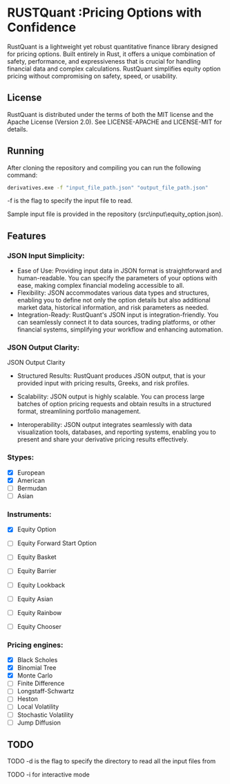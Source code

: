 # RUSTQuant :Pricing Options with Confidence
RustQuant is a lightweight yet robust quantitative finance library designed for pricing options.
Built entirely in Rust, it offers a unique combination of safety, performance, and expressiveness that is crucial
for handling financial data and complex calculations. RustQuant simplifies equity option pricing without compromising on safety, speed, or usability.
## License
RustQuant is distributed under the terms of both the MIT license and the Apache License (Version 2.0).
See LICENSE-APACHE and LICENSE-MIT for details.
## Running
After cloning the repository and compiling you can run the following command:
```bash
derivatives.exe -f "input_file_path.json" "output_file_path.json"
```

-f is the flag to specify the input file to read.

Sample input file is provided in the repository (src\input\equity_option.json).
## Features

### JSON Input Simplicity:

- Ease of Use: Providing input data in JSON format is straightforward and human-readable.
   You can specify the parameters of your options with ease, making complex financial modeling accessible to all.
- Flexibility: JSON accommodates various data types and structures, enabling you to define not only the option details but also additional market data, historical information, and risk parameters as needed.
- Integration-Ready: RustQuant's JSON input is integration-friendly. You can seamlessly connect it to data sources, trading platforms, or other financial systems, simplifying your workflow and enhancing automation.

### JSON Output Clarity:
JSON Output Clarity
- Structured Results: RustQuant produces JSON output, that is your provided input with pricing results, Greeks, and risk profiles.

- Scalability: JSON output is highly scalable.
  You can process large batches of option pricing requests and obtain results in a structured format, streamlining portfolio management.
- Interoperability: JSON output integrates seamlessly with data visualization tools, databases, and reporting systems, enabling you to present and share your derivative pricing results effectively.
### Stypes:
- [x] European
- [x] American
- [ ] Bermudan
- [ ] Asian

### Instruments:
- [x] Equity Option
- [ ] Equity Forward Start Option
- [ ] Equity Basket
- [ ] Equity Barrier
- [ ] Equity Lookback
- [ ] Equity Asian
- [ ] Equity Rainbow
- [ ] Equity Chooser


### Pricing engines:
- [x] Black Scholes
- [x] Binomial Tree
- [x] Monte Carlo
- [ ] Finite Difference
- [ ] Longstaff-Schwartz
- [ ] Heston
- [ ] Local Volatility
- [ ] Stochastic Volatility
- [ ] Jump Diffusion
## TODO
TODO -d is the flag to specify the directory to read all the input files from

TODO -i for interactive mode

